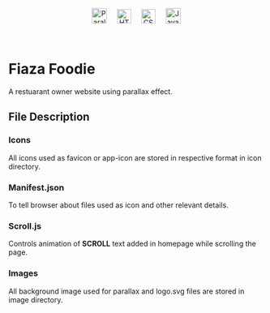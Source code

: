 <!-- <p align="center">
    <a href="https://app.netlify.com/sites/fiazafoodie/deploys"><img src="https://api.netlify.com/api/v1/badges/460076a2-056e-44cb-bda2-bbd38e6c707e/deploy-status" alt="Netlify-Status" height="30"></a>
</p> -->

<p align="center">
    <img src="https://img.shields.io/badge/-Parallax Effect-18359E?style=flat" alt="Parallax Effect" height="30">
    &nbsp; &nbsp; 
    <img src="https://img.shields.io/badge/-HTML5-E34F26?style=flat&logo=html5&logoColor=white" alt="HTML5" height="28">
    &nbsp; &nbsp; 
    <img src="https://img.shields.io/badge/-CSS3-1572B6?style=flat&logo=css3" alt="CSS" height="28">
    &nbsp; &nbsp; 
    <img src="https://img.shields.io/badge/-JavaScript-000000?style=flat&logo=javascript" alt="Javascript" height="30">
</p>
&nbsp; 

# Fiaza Foodie

A restuarant owner website using parallax effect.
## File Description

### Icons
All icons used as favicon or app-icon are stored in respective format in icon directory.

### Manifest.json
To tell browser about files used as icon and other relevant details.

### Scroll.js
Controls animation of **SCROLL** text added in homepage while scrolling the page.

### Images
All background image used for parallax and logo.svg files are stored in image directory.
